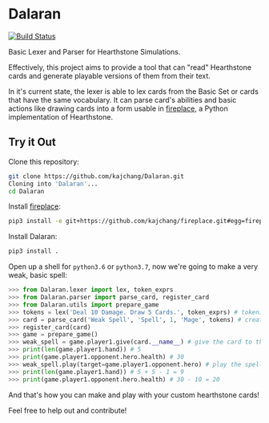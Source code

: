 # Dalaran

[![Build Status](https://travis-ci.org/kajchang/Dalaran.svg?branch=Simulator%2FParser)](https://travis-ci.org/kajchang/Dalaran)

Basic Lexer and Parser for Hearthstone Simulations.

Effectively, this project aims to provide a tool that can "read" Hearthstone cards and generate playable versions of them from their text.

In it's current state, the lexer is able to lex cards from the Basic Set or cards that have the same vocabulary. It can parse card's abilities and basic actions like drawing cards into a form usable in [fireplace](https://github.com/jleclanche/fireplace), a Python implementation of Hearthstone.

## Try it Out


Clone this repository:

```bash
git clone https://github.com/kajchang/Dalaran.git
Cloning into 'Dalaran'...
cd Dalaran
```

Install [fireplace](https://github.com/jleclanche/fireplace):
```bash
pip3 install -e git+https://github.com/kajchang/fireplace.git#egg=fireplace
```

Install Dalaran:
```bash
pip3 install .
```

Open up a shell for `python3.6` or `python3.7`, now we're going to make a very weak, basic spell:
```python
>>> from Dalaran.lexer import lex, token_exprs
>>> from Dalaran.parser import parse_card, register_card
>>> from Dalaran.utils import prepare_game
>>> tokens = lex('Deal 10 Damage. Draw 5 Cards.', token_exprs) # tokenize the text
>>> card = parse_card('Weak Spell', 'Spell', 1, 'Mage', tokens) # create the card
>>> register_card(card)
>>> game = prepare_game()
>>> weak_spell = game.player1.give(card.__name__) # give the card to the first player
>>> print(len(game.player1.hand)) # 5
>>> print(game.player1.opponent.hero.health) # 30
>>> weak_spell.play(target=game.player1.opponent.hero) # play the spell
>>> print(len(game.player1.hand)) # 5 + 5 - 1 = 9
>>> print(game.player1.opponent.hero.health) # 30 - 10 = 20
```

And that's how you can make and play with your custom hearthstone cards!

Feel free to help out and contribute!
